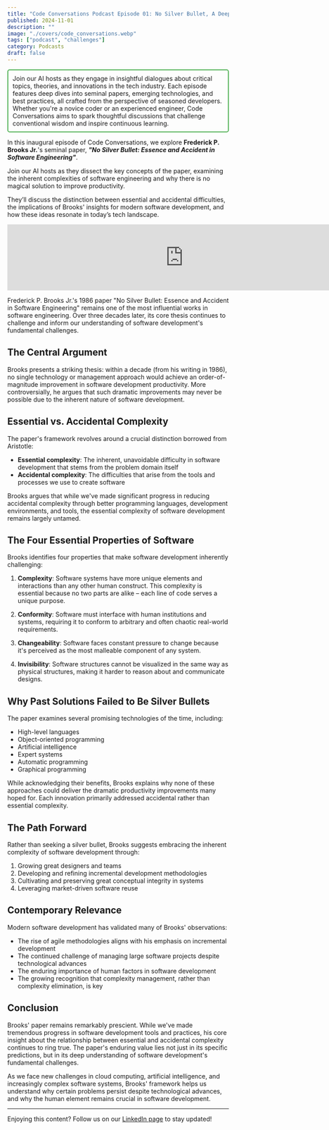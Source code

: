```yaml
---
title: "Code Conversations Podcast Episode 01: No Silver Bullet, A Deep Dive into Software Engineering Challenges"
published: 2024-11-01
description: ""
image: "./covers/code_conversations.webp"
tags: ["podcast", "challenges"]
category: Podcasts
draft: false
---
```


<div style="border: 2px solid #4CAF50; padding: 10px; border-radius: 5px;">
  Join our AI hosts as they engage in insightful dialogues about critical topics, theories, and innovations in the tech industry. Each episode features deep dives into seminal papers, emerging technologies, and best practices, all crafted from the perspective of seasoned developers. Whether you're a novice coder or an experienced engineer, Code Conversations aims to spark thoughtful discussions that challenge conventional wisdom and inspire continuous learning.
</div>

In this inaugural episode of Code Conversations, we explore **Frederick P. Brooks Jr.**'s seminal paper, ***"No Silver Bullet: Essence and Accident in Software Engineering"***.

Join our AI hosts as they dissect the key concepts of the paper, examining the inherent complexities of software engineering and why there is no magical solution to improve productivity.

They’ll discuss the distinction between essential and accidental difficulties, the implications of Brooks' insights for modern software development, and how these ideas resonate in today’s tech landscape.

<iframe src="https://creators.spotify.com/pod/show/code-conversations/embed/episodes/Code-Conversations-S01-E01-No-Silver-Bullet--A-Deep-Dive-into-Software-Engineering-Challenges-e2pb0h4/a-abil0v7" height="auto" width="800px" frameborder="0" scrolling="no"></iframe>

Frederick P. Brooks Jr.'s 1986 paper "No Silver Bullet: Essence and Accident in Software Engineering" remains one of the most influential works in software engineering. Over three decades later, its core thesis continues to challenge and inform our understanding of software development's fundamental challenges.

## The Central Argument

Brooks presents a striking thesis: within a decade (from his writing in 1986), no single technology or management approach would achieve an order-of-magnitude improvement in software development productivity. More controversially, he argues that such dramatic improvements may never be possible due to the inherent nature of software development.

## Essential vs. Accidental Complexity

The paper's framework revolves around a crucial distinction borrowed from Aristotle:

- **Essential complexity**: The inherent, unavoidable difficulty in software development that stems from the problem domain itself
- **Accidental complexity**: The difficulties that arise from the tools and processes we use to create software

Brooks argues that while we've made significant progress in reducing accidental complexity through better programming languages, development environments, and tools, the essential complexity of software development remains largely untamed.

## The Four Essential Properties of Software

Brooks identifies four properties that make software development inherently challenging:

1. **Complexity**: Software systems have more unique elements and interactions than any other human construct. This complexity is essential because no two parts are alike – each line of code serves a unique purpose.

2. **Conformity**: Software must interface with human institutions and systems, requiring it to conform to arbitrary and often chaotic real-world requirements.

3. **Changeability**: Software faces constant pressure to change because it's perceived as the most malleable component of any system.

4. **Invisibility**: Software structures cannot be visualized in the same way as physical structures, making it harder to reason about and communicate designs.

## Why Past Solutions Failed to Be Silver Bullets

The paper examines several promising technologies of the time, including:

- High-level languages
- Object-oriented programming
- Artificial intelligence
- Expert systems
- Automatic programming
- Graphical programming

While acknowledging their benefits, Brooks explains why none of these approaches could deliver the dramatic productivity improvements many hoped for. Each innovation primarily addressed accidental rather than essential complexity.

## The Path Forward

Rather than seeking a silver bullet, Brooks suggests embracing the inherent complexity of software development through:

1. Growing great designers and teams
2. Developing and refining incremental development methodologies
3. Cultivating and preserving great conceptual integrity in systems
4. Leveraging market-driven software reuse

## Contemporary Relevance

Modern software development has validated many of Brooks' observations:

- The rise of agile methodologies aligns with his emphasis on incremental development
- The continued challenge of managing large software projects despite technological advances
- The enduring importance of human factors in software development
- The growing recognition that complexity management, rather than complexity elimination, is key

## Conclusion

Brooks' paper remains remarkably prescient. While we've made tremendous progress in software development tools and practices, his core insight about the relationship between essential and accidental complexity continues to ring true. The paper's enduring value lies not just in its specific predictions, but in its deep understanding of software development's fundamental challenges.

As we face new challenges in cloud computing, artificial intelligence, and increasingly complex software systems, Brooks' framework helps us understand why certain problems persist despite technological advances, and why the human element remains crucial in software development.

------------

Enjoying this content? Follow us on our [LinkedIn page](https://www.linkedin.com/company/code-conversations-podcast) to stay updated!
